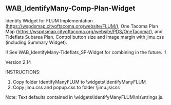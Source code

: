 ## WAB_IdentifyMany-Comp-Plan-Widget
Identify Widget for FLUM Implementation (https://wspdsmap.cityoftacoma.org/website/FLUM/), One Tacoma Plan Map (https://wspdsmap.cityoftacoma.org/website/PDS/OneTacoma/), and Tideflats Subarea Plan. Control button size and image margin with jimu.css (including Summary Widget). 

!! See WAB_IdentifyMany-Tideflats_SP-Widget for combining in the future. !!

Version 2.14

INSTRUCTIONS:
1. Copy folder IdentifyManyFLUM to \widgets\IdentifyManyFLUM
2. Copy jimu.css and popup.css to folder \jimu.js\css

Note: Text defaults contained in \widgets\IdentifyManyFLUM\nls\strings.js.
